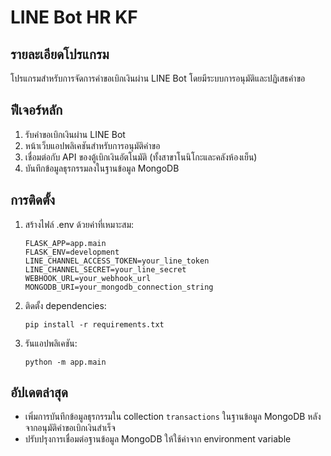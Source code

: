# LINE Bot HR KF

## รายละเอียดโปรแกรม
โปรแกรมสำหรับการจัดการคำขอเบิกเงินผ่าน LINE Bot โดยมีระบบการอนุมัติและปฏิเสธคำขอ

## ฟีเจอร์หลัก
1. รับคำขอเบิกเงินผ่าน LINE Bot
2. หน้าเว็บแอปพลิเคชันสำหรับการอนุมัติคำขอ
3. เชื่อมต่อกับ API ของตู้เบิกเงินอัตโนมัติ (ทั้งสาขาโนนิโกะและคลังห้องเย็น)
4. บันทึกข้อมูลธุรกรรมลงในฐานข้อมูล MongoDB

## การติดตั้ง
1. สร้างไฟล์ .env ด้วยค่าที่เหมาะสม:
   ```
   FLASK_APP=app.main
   FLASK_ENV=development
   LINE_CHANNEL_ACCESS_TOKEN=your_line_token
   LINE_CHANNEL_SECRET=your_line_secret
   WEBHOOK_URL=your_webhook_url
   MONGODB_URI=your_mongodb_connection_string
   ```

2. ติดตั้ง dependencies:
   ```
   pip install -r requirements.txt
   ```

3. รันแอปพลิเคชัน:
   ```
   python -m app.main
   ```

## อัปเดตล่าสุด
- เพิ่มการบันทึกข้อมูลธุรกรรมใน collection `transactions` ในฐานข้อมูล MongoDB หลังจากอนุมัติคำขอเบิกเงินสำเร็จ
- ปรับปรุงการเชื่อมต่อฐานข้อมูล MongoDB ให้ใช้ค่าจาก environment variable
